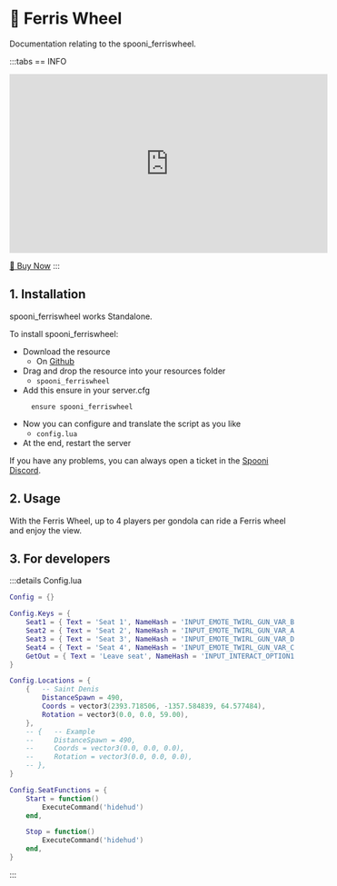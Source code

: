 # 🎡 Ferris Wheel
Documentation relating to the spooni_ferriswheel.

:::tabs
== INFO
<iframe width="560" height="315" src="https://www.youtube.com/embed/HOwISUYeIlM?si=R7PwSeTC8gzfPDqb" frameborder="0" allow="accelerometer; autoplay; clipboard-write; encrypted-media; gyroscope; picture-in-picture; web-share" referrerpolicy="strict-origin-when-cross-origin" allowfullscreen></iframe>

<a href="https://spooni-mapping.tebex.io/package/6626997" class="button-buy">🛒 Buy Now</a>
:::

## 1. Installation <Badge type="warning" text="Artifacts version 12735 or higher"/>
spooni_ferriswheel works Standalone. 

To install spooni_ferriswheel:
- Download the resource
  - On [Github](https://github.com/Spooni-Development/spooni_ferriswheel)
- Drag and drop the resource into your resources folder
  - `spooni_ferriswheel`
- Add this ensure in your server.cfg
  ```
    ensure spooni_ferriswheel
  ```
- Now you can configure and translate the script as you like
  - `config.lua`
- At the end, restart the server

If you have any problems, you can always open a ticket in the [Spooni Discord](https://discord.gg/spooni).

## 2. Usage
With the Ferris Wheel, up to 4 players per gondola can ride a Ferris wheel and enjoy the view. 

## 3. For developers

:::details Config.lua
```lua
Config = {}

Config.Keys = {
    Seat1 = { Text = 'Seat 1', NameHash = 'INPUT_EMOTE_TWIRL_GUN_VAR_B' },
    Seat2 = { Text = 'Seat 2', NameHash = 'INPUT_EMOTE_TWIRL_GUN_VAR_A' },
    Seat3 = { Text = 'Seat 3', NameHash = 'INPUT_EMOTE_TWIRL_GUN_VAR_D' },
    Seat4 = { Text = 'Seat 4', NameHash = 'INPUT_EMOTE_TWIRL_GUN_VAR_C' },
    GetOut = { Text = 'Leave seat', NameHash = 'INPUT_INTERACT_OPTION1' },
}

Config.Locations = {
    {   -- Saint Denis
        DistanceSpawn = 490,
        Coords = vector3(2393.718506, -1357.584839, 64.577484),
        Rotation = vector3(0.0, 0.0, 59.00),
    },
    -- {   -- Example
    --     DistanceSpawn = 490,
    --     Coords = vector3(0.0, 0.0, 0.0),
    --     Rotation = vector3(0.0, 0.0, 0.0),
    -- },
}

Config.SeatFunctions = {
    Start = function()
        ExecuteCommand('hidehud')
    end,

    Stop = function()
        ExecuteCommand('hidehud')
    end,
}
```
:::